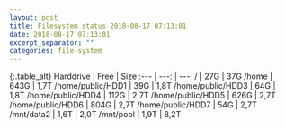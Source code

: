 ```yaml
---
layout: post
title: Filesystem status 2018-08-17 07:13:01
date: 2018-08-17 07:13:01
excerpt_separator: ""
categories: file-system
---
```

{:.table_alt}
Harddrive | Free | Size
:--- | ---: | ---:
/ | 27G | 37G
/home | 643G | 1,7T
/home/public/HDD1 | 39G | 1,8T
/home/public/HDD3 | 64G | 1,8T
/home/public/HDD4 | 112G | 2,7T
/home/public/HDD5 | 626G | 2,7T
/home/public/HDD6 | 804G | 2,7T
/home/public/HDD7 | 54G | 2,7T
/mnt/data2 | 1,6T | 2,0T
/mnt/pool | 1,9T | 8,2T

